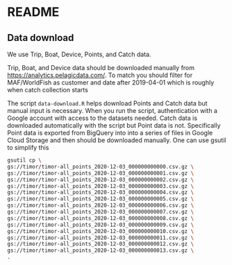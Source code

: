 README
================

## Data download

We use Trip, Boat, Device, Points, and Catch data.

Trip, Boat, and Device data should be downloaded manually from
<https://analytics.pelagicdata.com/>. To match you should filter for
MAF/WorldFish as customer and date after 2019-04-01 which is roughly
when catch collection starts

The script `data-download.R` helps download Points and Catch data but
manual input is necessary. When you run the script, authentication with
a Google account with access to the datasets needed. Catch data is
downloaded automatically with the script but Point data is not.
Specifically Point data is exported from BigQuery into into a series of
files in Google Cloud Storage and then should be downloaded manually.
One can use gsutil to simplify this

``` bash
gsutil cp \
gs://timor/timor-all_points_2020-12-03_000000000000.csv.gz \
gs://timor/timor-all_points_2020-12-03_000000000001.csv.gz \
gs://timor/timor-all_points_2020-12-03_000000000002.csv.gz \
gs://timor/timor-all_points_2020-12-03_000000000003.csv.gz \
gs://timor/timor-all_points_2020-12-03_000000000004.csv.gz \
gs://timor/timor-all_points_2020-12-03_000000000005.csv.gz \
gs://timor/timor-all_points_2020-12-03_000000000006.csv.gz \
gs://timor/timor-all_points_2020-12-03_000000000007.csv.gz \
gs://timor/timor-all_points_2020-12-03_000000000008.csv.gz \
gs://timor/timor-all_points_2020-12-03_000000000009.csv.gz \
gs://timor/timor-all_points_2020-12-03_000000000010.csv.gz \
gs://timor/timor-all_points_2020-12-03_000000000011.csv.gz \
gs://timor/timor-all_points_2020-12-03_000000000012.csv.gz \
gs://timor/timor-all_points_2020-12-03_000000000013.csv.gz \
.
```
